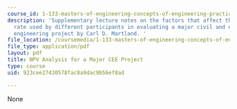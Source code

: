 ```yaml
---
course_id: 1-133-masters-of-engineering-concepts-of-engineering-practice-fall-2007
description: 'Supplementary lecture notes on the factors that affect the discount
  rate used by different participants in evaluating a major civil and environmental
  engineering project by Carl D. Martland. '
file_location: /coursemedia/1-133-masters-of-engineering-concepts-of-engineering-practice-fall-2007/923cee27430578fac8a9dac9b56ef8ad_proj_eval.pdf
file_type: application/pdf
layout: pdf
title: NPV Analysis for a Major CEE Project
type: course
uid: 923cee27430578fac8a9dac9b56ef8ad

---
```

None